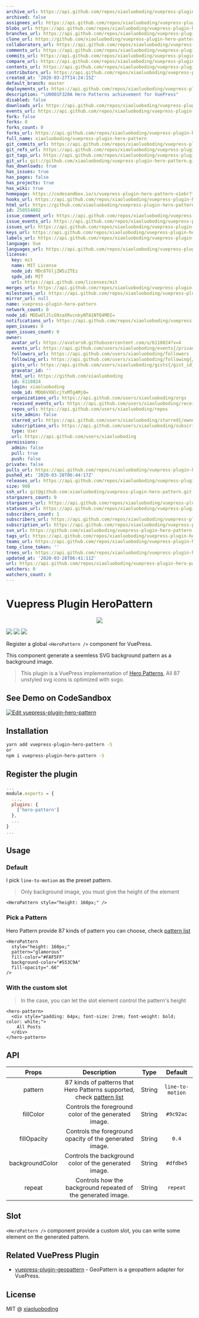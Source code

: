 ```yaml
---
archive_url: https://api.github.com/repos/xiaoluoboding/vuepress-plugin-hero-pattern/{archive_format}{/ref}
archived: false
assignees_url: https://api.github.com/repos/xiaoluoboding/vuepress-plugin-hero-pattern/assignees{/user}
blobs_url: https://api.github.com/repos/xiaoluoboding/vuepress-plugin-hero-pattern/git/blobs{/sha}
branches_url: https://api.github.com/repos/xiaoluoboding/vuepress-plugin-hero-pattern/branches{/branch}
clone_url: https://github.com/xiaoluoboding/vuepress-plugin-hero-pattern.git
collaborators_url: https://api.github.com/repos/xiaoluoboding/vuepress-plugin-hero-pattern/collaborators{/collaborator}
comments_url: https://api.github.com/repos/xiaoluoboding/vuepress-plugin-hero-pattern/comments{/number}
commits_url: https://api.github.com/repos/xiaoluoboding/vuepress-plugin-hero-pattern/commits{/sha}
compare_url: https://api.github.com/repos/xiaoluoboding/vuepress-plugin-hero-pattern/compare/{base}...{head}
contents_url: https://api.github.com/repos/xiaoluoboding/vuepress-plugin-hero-pattern/contents/{+path}
contributors_url: https://api.github.com/repos/xiaoluoboding/vuepress-plugin-hero-pattern/contributors
created_at: '2020-03-27T14:24:15Z'
default_branch: master
deployments_url: https://api.github.com/repos/xiaoluoboding/vuepress-plugin-hero-pattern/deployments
description: "\U0001F320A Hero Patterns achievement for VuePress"
disabled: false
downloads_url: https://api.github.com/repos/xiaoluoboding/vuepress-plugin-hero-pattern/downloads
events_url: https://api.github.com/repos/xiaoluoboding/vuepress-plugin-hero-pattern/events
fork: false
forks: 0
forks_count: 0
forks_url: https://api.github.com/repos/xiaoluoboding/vuepress-plugin-hero-pattern/forks
full_name: xiaoluoboding/vuepress-plugin-hero-pattern
git_commits_url: https://api.github.com/repos/xiaoluoboding/vuepress-plugin-hero-pattern/git/commits{/sha}
git_refs_url: https://api.github.com/repos/xiaoluoboding/vuepress-plugin-hero-pattern/git/refs{/sha}
git_tags_url: https://api.github.com/repos/xiaoluoboding/vuepress-plugin-hero-pattern/git/tags{/sha}
git_url: git://github.com/xiaoluoboding/vuepress-plugin-hero-pattern.git
has_downloads: true
has_issues: true
has_pages: false
has_projects: true
has_wiki: true
homepage: https://codesandbox.io/s/vuepress-plugin-hero-pattern-o1ebr?fontsize=14&hidenavigation=1&theme=dark&view=preview
hooks_url: https://api.github.com/repos/xiaoluoboding/vuepress-plugin-hero-pattern/hooks
html_url: https://github.com/xiaoluoboding/vuepress-plugin-hero-pattern
id: 250554802
issue_comment_url: https://api.github.com/repos/xiaoluoboding/vuepress-plugin-hero-pattern/issues/comments{/number}
issue_events_url: https://api.github.com/repos/xiaoluoboding/vuepress-plugin-hero-pattern/issues/events{/number}
issues_url: https://api.github.com/repos/xiaoluoboding/vuepress-plugin-hero-pattern/issues{/number}
keys_url: https://api.github.com/repos/xiaoluoboding/vuepress-plugin-hero-pattern/keys{/key_id}
labels_url: https://api.github.com/repos/xiaoluoboding/vuepress-plugin-hero-pattern/labels{/name}
language: Vue
languages_url: https://api.github.com/repos/xiaoluoboding/vuepress-plugin-hero-pattern/languages
license:
  key: mit
  name: MIT License
  node_id: MDc6TGljZW5zZTEz
  spdx_id: MIT
  url: https://api.github.com/licenses/mit
merges_url: https://api.github.com/repos/xiaoluoboding/vuepress-plugin-hero-pattern/merges
milestones_url: https://api.github.com/repos/xiaoluoboding/vuepress-plugin-hero-pattern/milestones{/number}
mirror_url: null
name: vuepress-plugin-hero-pattern
network_count: 0
node_id: MDEwOlJlcG9zaXRvcnkyNTA1NTQ4MDI=
notifications_url: https://api.github.com/repos/xiaoluoboding/vuepress-plugin-hero-pattern/notifications{?since,all,participating}
open_issues: 0
open_issues_count: 0
owner:
  avatar_url: https://avatars0.githubusercontent.com/u/6118824?v=4
  events_url: https://api.github.com/users/xiaoluoboding/events{/privacy}
  followers_url: https://api.github.com/users/xiaoluoboding/followers
  following_url: https://api.github.com/users/xiaoluoboding/following{/other_user}
  gists_url: https://api.github.com/users/xiaoluoboding/gists{/gist_id}
  gravatar_id: ''
  html_url: https://github.com/xiaoluoboding
  id: 6118824
  login: xiaoluoboding
  node_id: MDQ6VXNlcjYxMTg4MjQ=
  organizations_url: https://api.github.com/users/xiaoluoboding/orgs
  received_events_url: https://api.github.com/users/xiaoluoboding/received_events
  repos_url: https://api.github.com/users/xiaoluoboding/repos
  site_admin: false
  starred_url: https://api.github.com/users/xiaoluoboding/starred{/owner}{/repo}
  subscriptions_url: https://api.github.com/users/xiaoluoboding/subscriptions
  type: User
  url: https://api.github.com/users/xiaoluoboding
permissions:
  admin: false
  pull: true
  push: false
private: false
pulls_url: https://api.github.com/repos/xiaoluoboding/vuepress-plugin-hero-pattern/pulls{/number}
pushed_at: '2020-03-28T06:44:17Z'
releases_url: https://api.github.com/repos/xiaoluoboding/vuepress-plugin-hero-pattern/releases{/id}
size: 908
ssh_url: git@github.com:xiaoluoboding/vuepress-plugin-hero-pattern.git
stargazers_count: 0
stargazers_url: https://api.github.com/repos/xiaoluoboding/vuepress-plugin-hero-pattern/stargazers
statuses_url: https://api.github.com/repos/xiaoluoboding/vuepress-plugin-hero-pattern/statuses/{sha}
subscribers_count: 1
subscribers_url: https://api.github.com/repos/xiaoluoboding/vuepress-plugin-hero-pattern/subscribers
subscription_url: https://api.github.com/repos/xiaoluoboding/vuepress-plugin-hero-pattern/subscription
svn_url: https://github.com/xiaoluoboding/vuepress-plugin-hero-pattern
tags_url: https://api.github.com/repos/xiaoluoboding/vuepress-plugin-hero-pattern/tags
teams_url: https://api.github.com/repos/xiaoluoboding/vuepress-plugin-hero-pattern/teams
temp_clone_token: ''
trees_url: https://api.github.com/repos/xiaoluoboding/vuepress-plugin-hero-pattern/git/trees{/sha}
updated_at: '2020-03-28T06:41:11Z'
url: https://api.github.com/repos/xiaoluoboding/vuepress-plugin-hero-pattern
watchers: 0
watchers_count: 0
---
```


# Vuepress Plugin HeroPattern

<p align="center">
  <a href="https://github.com/xiaoluoboding/vuepress-plugin-hero-pattern">
    <img src="https://raw.githubusercontent.com/Yunwei Xiao /vuepress-plugin-hero-pattern/master/assets/images/logo.png">
  </a>
</p>

<p align="left">
  <a href="https://www.npmjs.com/package/vuepress-plugin-hero-pattern"><img src="https://img.shields.io/npm/v/vuepress-plugin-hero-pattern.svg?maxAge=2592000"></a>
  <a href="https://www.npmjs.com/package/vuepress-plugin-hero-pattern"><img src="https://img.shields.io/npm/dt/vuepress-plugin-hero-pattern.svg"></a>
  <a href="https://raw.githubusercontent.com/vueblocks/vuepress-plugin-hero-pattern/master/LICENSE"><img src="https://img.shields.io/badge/license-MIT-blue.svg"></a>
</p>

Register a global `<HeroPattern />` component for VuePress.

This component generate a seemless SVG background pattern as a background image.

> This plugin is a VuePress implementation of [Hero Patterns](http://www.heropatterns.com/), All 87 unstyled svg icons is optimized with svgo.

## See Demo on CodeSandbox

[![Edit vuepress-plugin-hero-pattern](https://codesandbox.io/static/img/play-codesandbox.svg)](https://codesandbox.io/s/vuepress-plugin-hero-pattern-o1ebr?fontsize=14&hidenavigation=1&theme=dark)

## Installation

```bash
yarn add vuepress-plugin-hero-pattern -S
or
npm i vuepress-plugin-hero-pattern -S
```

## Register the plugin

```js
...
module.exports = {
  ...,
  plugins: {
    ['hero-pattern']
  },
  ...
}
...
```

## Usage

### Default

I pick `line-to-motion` as the preset pattern.

> Only background image, you must give the height of the element

```vue
<HeroPattern style="height: 160px;" />
```

### Pick a Pattern

Hero Pattern provide 87 kinds of pattern you can choose, check [pattern list](https://github.com/xiaoluoboding/vuepress-plugin-hero-pattern/tree/master/assets/icons)

```vue
<HeroPattern
  style="height: 160px;"
  pattern="glamorous"
  fill-color="#FAF5FF"
  background-color="#553C9A"
  fill-opacity=".66"
/>
```

### With the custom slot

> In the case, you can let the slot element control the pattern's height

```vue
<hero-pattern>
  <div style="padding: 64px; font-size: 2rem; font-weight: bold; color: white;">
    All Posts
  </div>
</hero-pattern>
```

## API

| Props | Description | Type | Default |
| :---: | :---------: | :--: | :-----: |
| pattern | 87 kinds of patterns that Hero Patterns supported, check [pattern list](https://github.com/xiaoluoboding/vuepress-plugin-hero-pattern/tree/master/assets/icons) | String | `line-to-motion` |
| fillColor | Controls the foreground color of the generated image. | String | `#9c92ac` |
| fillOpacity | Controls the foreground opacity of the generated image. | String | `0.4` |
| backgroundColor | Controls the background color of the generated image. | String | `#dfdbe5` |
| repeat | Controls how the background repeated of the generated image. | String | `repeat` |

## Slot

`<HeroPattern />` component provide a custom slot, you can write some element on the generated pattern.

## Related VuePress Plugin

* [vuepress-plugin-geopattern](https://github.com/xiaoluoboding/vuepress-plugin-geopattern) - GeoPattern is a geopattern adapter for VuePress.

## License

MIT @ [xiaoluoboding](https://github.com/xiaoluoboding)
